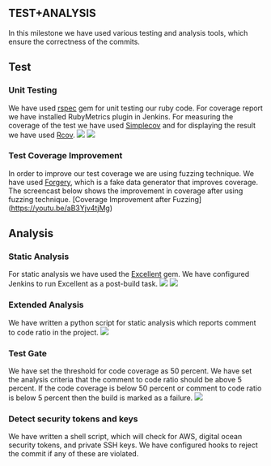 ## TEST+ANALYSIS

In this milestone we have used various testing and analysis tools, which ensure the correctness of the commits.

## Test

### Unit Testing
We have used [rspec](http://rspec.info) gem for unit testing our ruby code. For coverage report we have installed RubyMetrics plugin in Jenkins. For measuring the coverage of the test we have used [Simplecov](https://rubygems.org/gems/simplecov/versions/0.10.0) and for displaying the result we have used [Rcov](https://rubygems.org/gems/rcov/versions/1.0.0).
![](https://github.com/gsrajadh/Devops-Project/blob/master/test%2Banalysis/screenshots/Test.png)
![](https://github.com/gsrajadh/Devops-Project/blob/master/test%2Banalysis/screenshots/CoverageReport.png)

### Test Coverage Improvement
In order to improve our test coverage we are using fuzzing technique. We have used  [Forgery](https://github.com/sevenwire/forgery), which is a fake data generator that improves coverage.
The screencast below shows the improvement in coverage after using fuzzing technique.
[Coverage Improvement after Fuzzing] (https://youtu.be/aB3Yjv4tjMg)

## Analysis

### Static Analysis
For static analysis we have used the [Excellent](https://rubygems.org/gems/excellent) gem. We have configured Jenkins to run Excellent as a post-build task.
![](https://github.com/gsrajadh/Devops-Project/blob/master/test%2Banalysis/screenshots/Excellent-1.png)
![](https://github.com/gsrajadh/Devops-Project/blob/master/test%2Banalysis/screenshots/Excellent-2.png)


### Extended Analysis
We have written a python script for static analysis which reports comment to code ratio in the project.
![](https://github.com/gsrajadh/Devops-Project/blob/master/test%2Banalysis/screenshots/Extended%20analysis.png)

### Test Gate
We have set the threshold for code coverage as 50 percent. We have set the analysis criteria that the comment to code ratio should be above 5 percent. If the code coverage is below 50 percent or comment to code ratio is below 5 percent then the build is marked as a failure.
![](https://github.com/gsrajadh/Devops-Project/blob/master/test%2Banalysis/screenshots/Test%20and%20Analysis.png)

### Detect security tokens and keys
We have written a shell script, which will check for AWS, digital ocean security tokens, and private SSH keys. We have configured hooks to reject the commit if any of these are violated.
